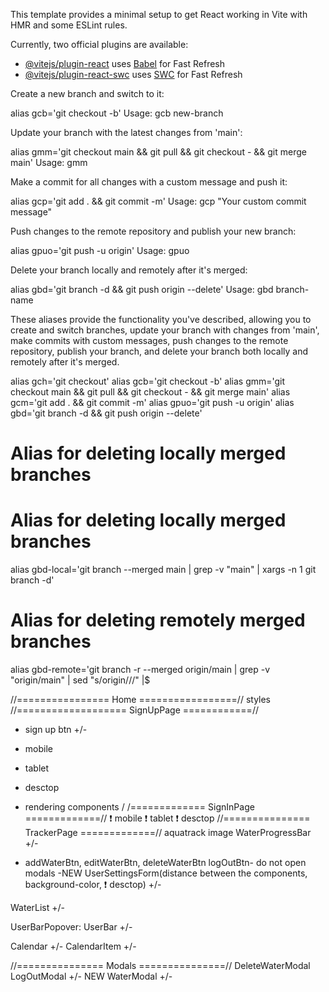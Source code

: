 This template provides a minimal setup to get React working in Vite with HMR and
some ESLint rules.

Currently, two official plugins are available:

- [@vitejs/plugin-react](https://github.com/vitejs/vite-plugin-react/blob/main/packages/plugin-react/README.md)
  uses [Babel](https://babeljs.io/) for Fast Refresh
- [@vitejs/plugin-react-swc](https://github.com/vitejs/vite-plugin-react-swc)
  uses [SWC](https://swc.rs/) for Fast Refresh

Create a new branch and switch to it:

alias gcb='git checkout -b' Usage: gcb new-branch

Update your branch with the latest changes from 'main':

alias gmm='git checkout main && git pull && git checkout - && git merge main'
Usage: gmm

Make a commit for all changes with a custom message and push it:

alias gcp='git add . && git commit -m' Usage: gcp "Your custom commit message"

Push changes to the remote repository and publish your new branch:

alias gpuo='git push -u origin' Usage: gpuo

Delete your branch locally and remotely after it's merged:

alias gbd='git branch -d && git push origin --delete' Usage: gbd branch-name

These aliases provide the functionality you've described, allowing you to create
and switch branches, update your branch with changes from 'main', make commits
with custom messages, push changes to the remote repository, publish your
branch, and delete your branch both locally and remotely after it's merged.

alias gch='git checkout' alias gcb='git checkout -b' alias gmm='git checkout
main && git pull && git checkout - && git merge main' alias gcm='git add . &&
git commit -m' alias gpuo='git push -u origin' alias gbd='git branch -d && git
push origin --delete'

# Alias for deleting locally merged branches

# Alias for deleting locally merged branches

alias gbd-local='git branch --merged main | grep -v "main" | xargs -n 1 git
branch -d'

# Alias for deleting remotely merged branches

alias gbd-remote='git branch -r --merged origin/main | grep -v "origin/main" |
sed "s/origin\///" |$

//================ Home =================// 
styles
 //=================== SignUpPage ============//

- sign up btn +/-
- mobile
- tablet
- desctop
- rendering components /
/============= SignInPage =============//
 ❗ mobile 
 ❗ tablet 
 ❗ desctop
   //=============== TrackerPage =============// aquatrack
  image WaterProgressBar +/-

- addWaterBtn, editWaterBtn, deleteWaterBtn logOutBtn- do not open modals
-NEW UserSettingsForm(distance between the components, background-color,  ❗ desctop) +/-

WaterList +/-

UserBarPopover: UserBar +/-

Calendar +/- CalendarItem +/-

//=============== Modals ===============// 
DeleteWaterModal
 LogOutModal +/-
NEW WaterModal +/-

